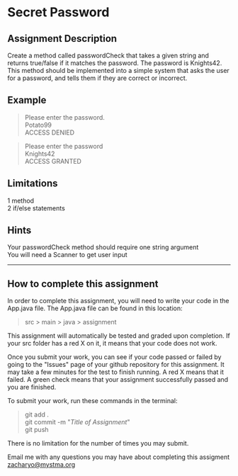 # **Secret Password**

## **Assignment Description**
Create a method called passwordCheck that takes a given string and returns true/false if it matches the password. The password is Knights42.  
This method should be implemented into a simple system that asks the user for a password, and tells them if they are correct or incorrect.

## **Example**
>Please enter the password.  
Potato99  
ACCESS DENIED    

>Please enter the password  
Knights42  
ACCESS GRANTED

## **Limitations**
1 method  
2 if/else statements

## **Hints**
Your passwordCheck method should require one string argument  
You will need a Scanner to get user input

---

## **How to complete this assignment**
In order to complete this assignment, you will need to write your code in the App.java file. The App.java file can be found in this location:  
>src > main > java > assignment  

This assignment will automatically be tested and graded upon completion. If your src folder has a red X on it, it means that your code does not work.  

Once you submit your work, you can see if your code passed or failed by going to the "Issues" page of your github repository for this assignment. It may take a few minutes for the test to finish running. A red X means that it failed. A green check means that your assignment successfully passed and you are finished.

To submit your work, run these commands in the terminal: 
>git add .  
git commit -m "*Title of Assignment*"  
git push  

There is no limitation for the number of times you may submit.

Email me with any questions you may have about completing this assigment  
zacharyo@mystma.org
